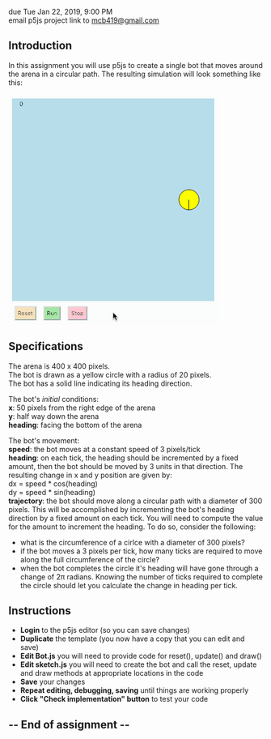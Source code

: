 due Tue Jan 22, 2019, 9:00 PM  
email p5js project link to mcb419@gmail.com

## Introduction
In this assignment you will use p5js to create a single bot that moves around the arena in a circular path. The resulting simulation will look something like this: 

![hw01.gif](/images/hw01.gif)

## Specifications
The arena is 400 x 400 pixels.  
The bot is drawn as a yellow circle with a radius of 20 pixels.  
The bot has a solid line indicating its heading direction.

The bot's _initial_ conditions:  
**x**: 50 pixels from the right edge of the arena  
**y**: half way down the arena  
**heading**: facing the bottom of the arena 

The bot's movement:  
**speed**: the bot moves at a constant speed of 3 pixels/tick  
**heading**: on each tick, the heading should be incremented by a fixed amount,
then the bot should be moved by 3 units in that direction. The resulting change in x and y position are given by:  
dx = speed * cos(heading)  
dy = speed * sin(heading)   
**trajectory**: the bot should move along a circular path with a diameter of 300 pixels. This will be accomplished by incrementing the bot's heading direction by a fixed amount on each tick. You will need to compute the value for the amount to increment the heading. To do so, consider the following:
- what is the circumference of a cirlce with a diameter of 300 pixels?
- if the bot moves a 3 pixels per tick, how many ticks are required to move along the full circumference of the circle?
- when the bot completes the circle it's heading will have gone through a change of 2&pi; radians. Knowing the number of ticks required to complete the circle should let you calculate the change in heading per tick.

## Instructions
 - **Login** to the p5js editor (so you can save changes)
- **Duplicate** the template (you now have a copy that you can edit and save)
- **Edit Bot.js** you will need to provide code for reset(), update() and draw()
- **Edit sketch.js** you will need to create the bot and call the reset, update and draw methods at appropriate locations in the code
- **Save** your changes
- **Repeat editing, debugging, saving** until things are working properly
- **Click "Check implementation" button** to test your code

## -- End of assignment --